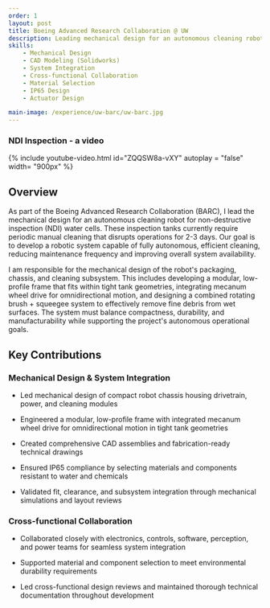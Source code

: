 ```yaml
---
order: 1
layout: post
title: Boeing Advanced Research Collaboration @ UW
description: Leading mechanical design for an autonomous cleaning robot for non-destructive inspection water tank cells
skills:
    - Mechanical Design
    - CAD Modeling (Solidworks)
    - System Integration
    - Cross-functional Collaboration
    - Material Selection
    - IP65 Design
    - Actuator Design

main-image: /experience/uw-barc/uw-barc.jpg
---
```

### NDI Inspection - a video
{% include youtube-video.html id="ZQQSW8a-vXY" autoplay = "false" width= "900px" %}

## Overview

As part of the Boeing Advanced Research Collaboration (BARC), I lead the mechanical design for an autonomous cleaning robot for non-destructive inspection (NDI) water cells. These inspection tanks currently require periodic manual cleaning that disrupts operations for 2-3 days. Our goal is to develop a robotic system capable of fully autonomous, efficient cleaning, reducing maintenance frequency and improving overall system availability.

I am responsible for the mechanical design of the robot's packaging, chassis, and cleaning subsystem. This includes developing a modular, low-profile frame that fits within tight tank geometries, integrating mecanum wheel drive for omnidirectional motion, and designing a combined rotating brush + squeegee system to effectively remove fine debris from wet surfaces. The system must balance compactness, durability, and manufacturability while supporting the project's autonomous operational goals.

## Key Contributions

### Mechanical Design & System Integration

- Led mechanical design of compact robot chassis housing drivetrain, power, and cleaning modules

- Engineered a modular, low-profile frame with integrated mecanum wheel drive for omnidirectional motion in tight tank geometries

<!-- - Designed a combined rotating brush-and-squeegee mechanism for simultaneous debris agitation and collection -->

- Created comprehensive CAD assemblies and fabrication-ready technical drawings

- Ensured IP65 compliance by selecting materials and components resistant to water and chemicals

- Validated fit, clearance, and subsystem integration through mechanical simulations and layout reviews


### Cross-functional Collaboration

- Collaborated closely with electronics, controls, software, perception, and power teams for seamless system integration

- Supported material and component selection to meet environmental durability requirements

- Led cross-functional design reviews and maintained thorough technical documentation throughout development
    
<!-- ## Images
{% include image-gallery.html images="uw-barc.jpg" height="400" %} -->

